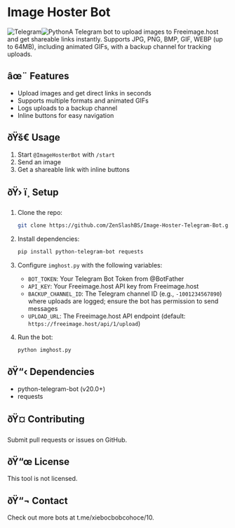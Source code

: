 # Image Hoster Bot

![Telegram](https://img.shields.io/badge/Telegram-Bot-blue?logo=telegram)![Python](https://img.shields.io/badge/Python-3.8+-blue?logo=python)A Telegram bot to upload images to Freeimage.host and get shareable links instantly. Supports JPG, PNG, BMP, GIF, WEBP (up to 64MB), including animated GIFs, with a backup channel for tracking uploads.

## âœ¨ Features

- Upload images and get direct links in seconds
- Supports multiple formats and animated GIFs
- Logs uploads to a backup channel
- Inline buttons for easy navigation

## ðŸš€ Usage

1. Start `@ImageHosterBot` with `/start`
2. Send an image
3. Get a shareable link with inline buttons

## ðŸ› ï¸ Setup

1. Clone the repo:

   ```bash
   git clone https://github.com/ZenSlashBS/Image-Hoster-Telegram-Bot.git
   ```

2. Install dependencies:

   ```bash
   pip install python-telegram-bot requests
   ```

3. Configure `imghost.py` with the following variables:

   - `BOT_TOKEN`: Your Telegram Bot Token from @BotFather
   - `API_KEY`: Your Freeimage.host API key from Freeimage.host
   - `BACKUP_CHANNEL_ID`: The Telegram channel ID (e.g., `-1001234567890`) where uploads are logged; ensure the bot has permission to send messages
   - `UPLOAD_URL`: The Freeimage.host API endpoint (default: `https://freeimage.host/api/1/upload`)

4. Run the bot:

   ```bash
   python imghost.py
   ```

## ðŸ“‹ Dependencies

- python-telegram-bot (v20.0+)
- requests

## ðŸ¤ Contributing

Submit pull requests or issues on GitHub.

## ðŸ“œ License

This tool is not licensed.

## ðŸ“¬ Contact

Check out more bots at t.me/xiebocbobcohoce/10.
